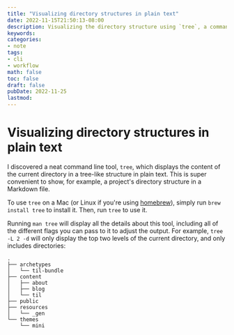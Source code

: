 ```yaml
---
title: "Visualizing directory structures in plain text"
date: 2022-11-15T21:50:13-08:00
description: Visualizing the directory structure using `tree`, a command line tool.
keywords:
categories:
- note
tags:
- cli
- workflow
math: false
toc: false
draft: false
pubDate: 2022-11-25
lastmod:
---
```


# Visualizing directory structures in plain text

I discovered a neat command line tool, `tree`, which displays the content of the current directory
in a tree-like structure in plain text. This is super convenient to show, for example, a project's
directory structure in a Markdown file.

To use `tree` on a Mac (or Linux if you're using [homebrew](https://brew.sh/)), simply run
`brew install tree` to install it. Then, run `tree` to use it.

Running `man tree` will display all the details about this tool, including all of the different
flags you can pass to it to adjust the output. For example, `tree -L 2 -d` will only display the top
two levels of the current directory, and only includes directories:

```shell
.
├── archetypes
│   └── til-bundle
├── content
│   ├── about
│   ├── blog
│   └── til
├── public
├── resources
│   └── _gen
└── themes
    └── mini
```
